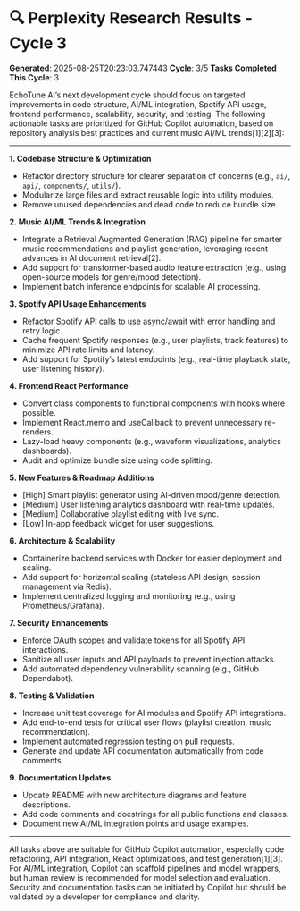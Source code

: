 # 🔍 Perplexity Research Results - Cycle 3

**Generated**: 2025-08-25T20:23:03.747443
**Cycle**: 3/5
**Tasks Completed This Cycle**: 3

EchoTune AI’s next development cycle should focus on targeted improvements in code structure, AI/ML integration, Spotify API usage, frontend performance, scalability, security, and testing. The following actionable tasks are prioritized for GitHub Copilot automation, based on repository analysis best practices and current music AI/ML trends[1][2][3]:

---

**1. Codebase Structure & Optimization**
- Refactor directory structure for clearer separation of concerns (e.g., `ai/`, `api/`, `components/`, `utils/`).
- Modularize large files and extract reusable logic into utility modules.
- Remove unused dependencies and dead code to reduce bundle size.

**2. Music AI/ML Trends & Integration**
- Integrate a Retrieval Augmented Generation (RAG) pipeline for smarter music recommendations and playlist generation, leveraging recent advances in AI document retrieval[2].
- Add support for transformer-based audio feature extraction (e.g., using open-source models for genre/mood detection).
- Implement batch inference endpoints for scalable AI processing.

**3. Spotify API Usage Enhancements**
- Refactor Spotify API calls to use async/await with error handling and retry logic.
- Cache frequent Spotify responses (e.g., user playlists, track features) to minimize API rate limits and latency.
- Add support for Spotify’s latest endpoints (e.g., real-time playback state, user listening history).

**4. Frontend React Performance**
- Convert class components to functional components with hooks where possible.
- Implement React.memo and useCallback to prevent unnecessary re-renders.
- Lazy-load heavy components (e.g., waveform visualizations, analytics dashboards).
- Audit and optimize bundle size using code splitting.

**5. New Features & Roadmap Additions**
- [High] Smart playlist generator using AI-driven mood/genre detection.
- [Medium] User listening analytics dashboard with real-time updates.
- [Medium] Collaborative playlist editing with live sync.
- [Low] In-app feedback widget for user suggestions.

**6. Architecture & Scalability**
- Containerize backend services with Docker for easier deployment and scaling.
- Add support for horizontal scaling (stateless API design, session management via Redis).
- Implement centralized logging and monitoring (e.g., using Prometheus/Grafana).

**7. Security Enhancements**
- Enforce OAuth scopes and validate tokens for all Spotify API interactions.
- Sanitize all user inputs and API payloads to prevent injection attacks.
- Add automated dependency vulnerability scanning (e.g., GitHub Dependabot).

**8. Testing & Validation**
- Increase unit test coverage for AI modules and Spotify API integrations.
- Add end-to-end tests for critical user flows (playlist creation, music recommendation).
- Implement automated regression testing on pull requests.
- Generate and update API documentation automatically from code comments.

**9. Documentation Updates**
- Update README with new architecture diagrams and feature descriptions.
- Add code comments and docstrings for all public functions and classes.
- Document new AI/ML integration points and usage examples.

---

All tasks above are suitable for GitHub Copilot automation, especially code refactoring, API integration, React optimizations, and test generation[1][3]. For AI/ML integration, Copilot can scaffold pipelines and model wrappers, but human review is recommended for model selection and evaluation. Security and documentation tasks can be initiated by Copilot but should be validated by a developer for compliance and clarity.